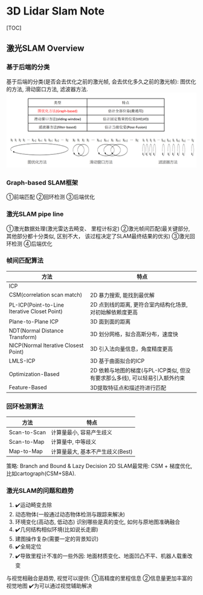 # 3D Lidar Slam Note
[TOC]
## 激光SLAM Overview
### 基于后端的分类
基于后端的分类(是否会去优化之前的激光帧, 会去优化多久之前的激光帧): 图优化的方法, 滑动窗口方法, 滤波器方法.
![基于后端分类](../rc/3dlidar_slam_category_by_opt.png)

### Graph-based SLAM框架
①前端匹配 ②回环检测 ③后端优化

### 激光SLAM pipe line
①激光数据处理(激光雷达去畸变、 里程计标定)
②激光帧间匹配(最关键部分, 其他部分都十分类似, 区别不大， 该过程决定了SLAM最终结果的优劣) 
③激光回环检测
④后端优化

### 帧间匹配算法
| 方法  | 特点 |
| --- | --- |
| ICP | |
| CSM(correlation scan match) | 2D 暴力搜索, 能找到最优解 |
| PL-ICP(Point-to-Line Iterative Closet Point) | 2D 点到线的距离, 更符合室内结构化场景, 对初始解依赖度更高 |
| Plane-to-Plane ICP | 3D 面到面的距离 |
| NDT(Normal Distance Transform) | 3D 划分网格，拟合高斯分布，速度快 |
| NICP(Normal Iterative Closest Point) | 3D 引入法向量信息，角度精度更高 |
| LMLS-ICP | 3D 基于曲面拟合的ICP |
| Optimization-Based | 2D 依赖与地图的梯度(与PL-ICP类似, 但没有要求那么多线), 可以轻易引入额外约束 |
| Feature-Based | 3D提取特征点和描述符进行匹配 |


### 回环检测算法
| 方法 | 特点 |
| --- | --- |
| Scan-to-Scan | 计算量最小, 容易产生歧义 |
| Scan-to-Map | 计算量中, 中等歧义 |
| Map-to-Map | 计算量最大, 基本不产生歧义(Best) |

策略: Branch and Bound & Lazy Decision
2D SLAM最常用: CSM + 梯度优化, 比如cartograph(CSM+SBA).

### 激光SLAM的问题和趋势
1. ✔️运动畸变去除
2. 动态物体(一般通过动态物体检测与跟踪来解决)
3. 环境变化(高动态, 低动态)
    识别哪些是真的变化, 如何与原地图准确融合
4. ✔️几何结构相似环境(比如说长走廊)
5. 建图操作复杂(需要一定的背景知识)
5. ✔️全局定位
6. ✔️导致里程计不准的一些外因: 地面材质变化、地面凹凸不平、机器人载重改变

与视觉相融合是趋势, 视觉可以提供: ①高精度的里程信息 ②信息量更加丰富的视觉地图
✔️为可以通过视觉辅助解决